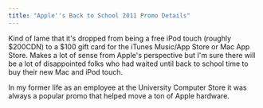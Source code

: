 ```yaml
---
title: "Apple''s Back to School 2011 Promo Details"
---
```

<p>Kind of lame that it's dropped from being a free iPod touch (roughly $200CDN) to a $100 gift card for the iTunes Music/App Store or Mac App Store. Makes a lot of sense from Apple's perspective but I'm sure there will be a lot of disappointed folks who had waited until back to school time to buy their new Mac and iPod touch.</p>
<p>In my former life as an employee at the University Computer Store it was always a popular promo that helped move a ton of Apple hardware.</p>
